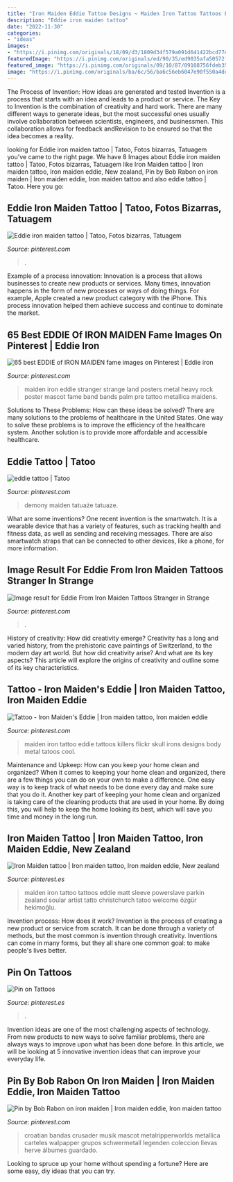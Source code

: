 ```yaml
---
title: "Iron Maiden Eddie Tattoo Designs ~ Maiden Iron Tattoo Tattoos Eddie Matt Sleeve Powerslave Parkin Zealand Soular Artist Tatto Christchurch Tatoo Welcome özgür Hekimoğlu"
description: "Eddie iron maiden tattoo"
date: "2022-11-30"
categories:
- "ideas"
images:
- "https://i.pinimg.com/originals/18/09/d3/1809d34f579a091d641422bcd77e0655.jpg"
featuredImage: "https://i.pinimg.com/originals/ed/90/35/ed9035afa50572f04c645fb95176e690.jpg"
featured_image: "https://i.pinimg.com/originals/09/10/87/09108756fdeb352b934646b630ed331a.jpg"
image: "https://i.pinimg.com/originals/ba/6c/56/ba6c56eb6047e90f550a4dee7e154134.jpg"
---
```



The Process of Invention: How ideas are generated and tested
Invention is a process that starts with an idea and leads to a product or service. The Key to Invention is the combination of creativity and hard work. There are many different ways to generate ideas, but the most successful ones usually involve collaboration between scientists, engineers, and businessmen. This collaboration allows for feedback andRevision to be ensured so that the idea becomes a reality.

	

		
looking for Eddie iron maiden tattoo | Tatoo, Fotos bizarras, Tatuagem you've came to the right page. We have 8 Images about Eddie iron maiden tattoo | Tatoo, Fotos bizarras, Tatuagem like Iron Maiden tattoo | Iron maiden tattoo, Iron maiden eddie, New zealand, Pin by Bob Rabon on iron maiden | Iron maiden eddie, Iron maiden tattoo and also eddie tattoo | Tatoo. Here you go:
		
    
## Eddie Iron Maiden Tattoo | Tatoo, Fotos Bizarras, Tatuagem

<img loading=lazy src="https://i.pinimg.com/originals/18/09/d3/1809d34f579a091d641422bcd77e0655.jpg" onerror="this.onerror=null;this.src='https://tse2.mm.bing.net/th?id=OIP.iW2ai1B3OJb4Sv9yN-fkowHaHa&amp;pid=15.1';" alt="Eddie iron maiden tattoo | Tatoo, Fotos bizarras, Tatuagem">

_Source: pinterest.com_

>. 

	

Example of a process innovation:
Innovation is a process that allows businesses to create new products or services. Many times, innovation happens in the form of new processes or ways of doing things. For example, Apple created a new product category with the iPhone. This process innovation helped them achieve success and continue to dominate the market.

    
## 65 Best EDDIE Of IRON MAIDEN Fame Images On Pinterest | Eddie Iron

<img loading=lazy src="https://i.pinimg.com/736x/ad/9d/59/ad9d593edc08e83907d9e1a1d6fbf9e1--iron-maiden-eddie-metalhead.jpg" onerror="this.onerror=null;this.src='https://tse4.mm.bing.net/th?id=OIP.skPSTbup-2iOp7GeXRYWlwAAAA&amp;pid=15.1';" alt="65 best EDDIE of IRON MAIDEN fame images on Pinterest | Eddie iron">

_Source: pinterest.com_

>maiden iron eddie stranger strange land posters metal heavy rock poster mascot fame band bands palm pre tattoo metallica maidens. 

	

Solutions to These Problems: How can these ideas be solved?
There are many solutions to the problems of healthcare in the United States. One way to solve these problems is to improve the efficiency of the healthcare system. Another solution is to provide more affordable and accessible healthcare.

    
## Eddie Tattoo | Tatoo

<img loading=lazy src="https://i.pinimg.com/736x/fc/1d/53/fc1d53c55dec2f52ca3dd7cc451b642c--html.jpg" onerror="this.onerror=null;this.src='https://tse3.mm.bing.net/th?id=OIP.m7c-gZdDyProlTW9tN_qQAHaMQ&amp;pid=15.1';" alt="eddie tattoo | Tatoo">

_Source: pinterest.com_

>demony maiden tatuaże tatuaze. 

	

What are some inventions?
One recent invention is the smartwatch. It is a wearable device that has a variety of features, such as tracking health and fitness data, as well as sending and receiving messages. There are also smartwatch straps that can be connected to other devices, like a phone, for more information.

    
## Image Result For Eddie From Iron Maiden Tattoos Stranger In Strange

<img loading=lazy src="https://i.pinimg.com/originals/3e/e7/b7/3ee7b7ab980fbd67790df1af328378fd.jpg" onerror="this.onerror=null;this.src='https://tse3.mm.bing.net/th?id=OIP.6QBt0eVAVc5TrtgYvAqkKAAAAA&amp;pid=15.1';" alt="Image result for Eddie From Iron Maiden Tattoos Stranger in Strange">

_Source: pinterest.com_

>. 

	

History of creativity: How did creativity emerge?
Creativity has a long and varied history, from the prehistoric cave paintings of Switzerland, to the modern day art world. But how did creativity arise? And what are its key aspects? This article will explore the origins of creativity and outline some of its key characteristics.

    
## Tattoo - Iron Maiden&#039;s Eddie | Iron Maiden Tattoo, Iron Maiden Eddie

<img loading=lazy src="https://i.pinimg.com/originals/ba/6c/56/ba6c56eb6047e90f550a4dee7e154134.jpg" onerror="this.onerror=null;this.src='https://tse3.mm.bing.net/th?id=OIP.2Ktqp8OKRLtDG136TWM2VgAAAA&amp;pid=15.1';" alt="Tattoo - Iron Maiden&#039;s Eddie | Iron maiden tattoo, Iron maiden eddie">

_Source: pinterest.com_

>maiden iron tattoo eddie tattoos killers flickr skull irons designs body metal tatoos cool. 

	

Maintenance and Upkeep: How can you keep your home clean and organized?
When it comes to keeping your home clean and organized, there are a few things you can do on your own to make a difference. One easy way is to keep track of what needs to be done every day and make sure that you do it. Another key part of keeping your home clean and organized is taking care of the cleaning products that are used in your home. By doing this, you will help to keep the home looking its best, which will save you time and money in the long run.

    
## Iron Maiden Tattoo | Iron Maiden Tattoo, Iron Maiden Eddie, New Zealand

<img loading=lazy src="https://i.pinimg.com/originals/09/10/87/09108756fdeb352b934646b630ed331a.jpg" onerror="this.onerror=null;this.src='https://tse3.mm.bing.net/th?id=OIP.FX1gfv_la4T4ylLdereUHgHaKp&amp;pid=15.1';" alt="Iron Maiden tattoo | Iron maiden tattoo, Iron maiden eddie, New zealand">

_Source: pinterest.es_

>maiden iron tattoo tattoos eddie matt sleeve powerslave parkin zealand soular artist tatto christchurch tatoo welcome özgür hekimoğlu. 

	

Invention process: How does it work?
Invention is the process of creating a new product or service from scratch. It can be done through a variety of methods, but the most common is invention through creativity. Inventions can come in many forms, but they all share one common goal: to make people's lives better.

    
## Pin On Tattoos

<img loading=lazy src="https://i.pinimg.com/736x/6e/6f/fd/6e6ffdd4415dc825acab7e52cf9222be.jpg" onerror="this.onerror=null;this.src='https://tse2.mm.bing.net/th?id=OIP.XVqhCh51ucDftXhepsEKCQHaKd&amp;pid=15.1';" alt="Pin on Tattoos">

_Source: pinterest.es_

>. 

	

Invention ideas are one of the most challenging aspects of technology. From new products to new ways to solve familiar problems, there are always ways to improve upon what has been done before. In this article, we will be looking at 5 innovative invention ideas that can improve your everyday life.

    
## Pin By Bob Rabon On Iron Maiden | Iron Maiden Eddie, Iron Maiden Tattoo

<img loading=lazy src="https://i.pinimg.com/originals/ed/90/35/ed9035afa50572f04c645fb95176e690.jpg" onerror="this.onerror=null;this.src='https://tse1.mm.bing.net/th?id=OIP.d-1tr3qpGa-j-V95E8NhsAHaHa&amp;pid=15.1';" alt="Pin by Bob Rabon on iron maiden | Iron maiden eddie, Iron maiden tattoo">

_Source: pinterest.com_

>croatian bandas crusader musik mascot metalripperworlds metallica carteles walpapper grupos schwermetall legenden coleccion llevas herve álbumes guardado. 

	

Looking to spruce up your home without spending a fortune? Here are some easy, diy ideas that you can try. 

